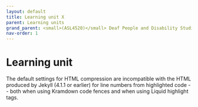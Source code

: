```yaml
---
layout: default
title: Learning unit X
parent: Learning units
grand_parent: <small>(ASL4520)</small> Deaf People and Disability Studies
nav-order: 1
---
```


# Learning unit

The default settings for HTML compression are incompatible with the HTML
produced by Jekyll (4.1.1 or earlier) for line numbers from highlighted code
-- both when using Kramdown code fences and when using Liquid highlight tags.

